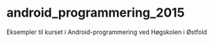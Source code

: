 android_programmering_2015
==========================

Eksempler til kurset i Android-programmering ved Høgskolen i Østfold
